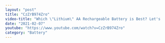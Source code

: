 ```yaml
---
layout: "post"
title: "CzZrB974Zro"
video-title: "Which \"Lithium\" AA Rechargeable Battery is Best? Let's find out!"
date: "2021-02-07"
youtube: "https://www.youtube.com/watch?v=CzZrB974Zro"
category: "Battery"
---
```

<div class="space-y-1"></div>